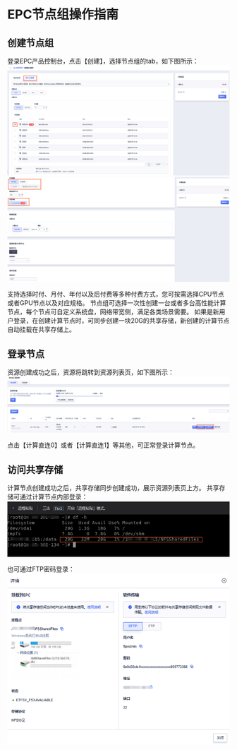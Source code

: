 # EPC节点组操作指南

## 创建节点组
登录EPC产品控制台，点击【创建】，选择节点组的tab，如下图所示：
![image](/images/EPC3.0/createnode1.png)
![image](/images/EPC3.0/createnode2.png)

支持选择时付、月付、年付以及后付费等多种付费方式，您可按需选择CPU节点或者GPU节点以及对应规格。
节点组可选择一次性创建一台或者多台高性能计算节点，每个节点可自定义系统盘，网络带宽侧，满足各类场景需要。
如果是新用户登录，在创建计算节点时，可同步创建一块20G的共享存储，新创建的计算节点自动挂载在共享存储上。

## 登录节点
资源创建成功之后，资源将跳转到资源列表页，如下图所示：
![image](/images/EPC3.0/list01.png)

点击【计算直连0】或者【计算直连1】等其他，可正常登录计算节点。



## 访问共享存储

计算节点创建成功之后，共享存储同步创建成功，展示资源列表页上方。
共享存储可通过计算节点内部登录：
![image](/images/EPC3.0/FSx02.png)

也可通过FTP密码登录：
![image](/images/EPC3.0/FSx01.png)



